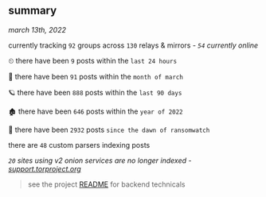
## summary
_march 13th, 2022_

currently tracking `92` groups across `130` relays & mirrors - _`54` currently online_

⏲ there have been `9` posts within the `last 24 hours`

🦈 there have been `91` posts within the `month of march`

🪐 there have been `888` posts within the `last 90 days`

🏚 there have been `646` posts within the `year of 2022`

🦕 there have been `2932` posts `since the dawn of ransomwatch`

there are `48` custom parsers indexing posts

_`20` sites using v2 onion services are no longer indexed - [support.torproject.org](https://support.torproject.org/onionservices/v2-deprecation/)_

> see the project [README](https://github.com/thetanz/ransomwatch#ransomwatch--) for backend technicals
